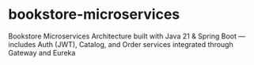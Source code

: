 # bookstore-microservices
Bookstore Microservices Architecture built with Java 21 &amp; Spring Boot — includes Auth (JWT), Catalog, and Order services integrated through Gateway and Eureka

